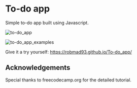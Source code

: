 # To-do app
Simple to-do app built using Javascript.

![to-do_app](https://github.com/user-attachments/assets/988ae8a2-191e-47f5-9aa0-3a4ba8421576)

![to-do_app_examples](https://github.com/user-attachments/assets/68354f7b-7ec1-4566-9e27-0a66c1405fed)

Give it a try yourself: https://robmad93.github.io/To-do_app/

## Acknowledgements
Special thanks to freecodecamp.org for the detailed tutorial.
